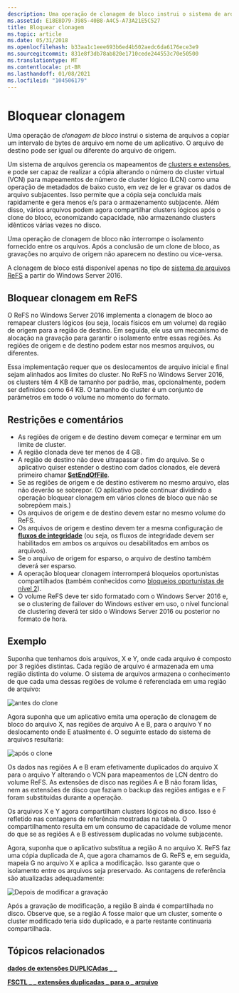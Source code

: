 ```yaml
---
description: Uma operação de clonagem de bloco instrui o sistema de arquivos a copiar um intervalo de bytes de arquivo em nome de um aplicativo.
ms.assetid: E18E8D79-3985-40B8-A4C5-A73A21E5C527
title: Bloquear clonagem
ms.topic: article
ms.date: 05/31/2018
ms.openlocfilehash: b33aa1c1eee693b6ed4b502aedc6da6176ece3e9
ms.sourcegitcommit: 831e8f3db78ab820e1710cede244553c70e50500
ms.translationtype: MT
ms.contentlocale: pt-BR
ms.lasthandoff: 01/08/2021
ms.locfileid: "104506179"
---
```

# <a name="block-cloning"></a>Bloquear clonagem

Uma operação de *clonagem de bloco* instrui o sistema de arquivos a copiar um intervalo de bytes de arquivo em nome de um aplicativo. O arquivo de destino pode ser igual ou diferente do arquivo de origem.

Um sistema de arquivos gerencia os mapeamentos de [clusters e extensões](clusters-and-extents.md), e pode ser capaz de realizar a cópia alterando o número do cluster virtual (VCN) para mapeamentos de número de cluster lógico (LCN) como uma operação de metadados de baixo custo, em vez de ler e gravar os dados de arquivo subjacentes. Isso permite que a cópia seja concluída mais rapidamente e gera menos e/s para o armazenamento subjacente. Além disso, vários arquivos podem agora compartilhar clusters lógicos após o clone do bloco, economizando capacidade, não armazenando clusters idênticos várias vezes no disco.

Uma operação de clonagem de bloco não interrompe o isolamento fornecido entre os arquivos. Após a conclusão de um clone de bloco, as gravações no arquivo de origem não aparecem no destino ou vice-versa.

A clonagem de bloco está disponível apenas no tipo de [sistema de arquivos ReFS](/windows/desktop/w8cookbook/resilient-file-system--refs-) a partir do Windows Server 2016.

## <a name="block-cloning-on-refs"></a>Bloquear clonagem em ReFS

O ReFS no Windows Server 2016 implementa a clonagem de bloco ao remapear clusters lógicos (ou seja, locais físicos em um volume) da região de origem para a região de destino. Em seguida, ele usa um mecanismo de alocação na gravação para garantir o isolamento entre essas regiões. As regiões de origem e de destino podem estar nos mesmos arquivos, ou diferentes.

Essa implementação requer que os deslocamentos de arquivo inicial e final sejam alinhados aos limites do cluster. No ReFS no Windows Server 2016, os clusters têm 4 KB de tamanho por padrão, mas, opcionalmente, podem ser definidos como 64 KB. O tamanho do cluster é um conjunto de parâmetros em todo o volume no momento do formato.

## <a name="restrictions-and-remarks"></a>Restrições e comentários

-   As regiões de origem e de destino devem começar e terminar em um limite de cluster.
-   A região clonada deve ter menos de 4 GB.
-   A região de destino não deve ultrapassar o fim do arquivo. Se o aplicativo quiser estender o destino com dados clonados, ele deverá primeiro chamar [**SetEndOfFile**](/windows/desktop/api/FileAPI/nf-fileapi-setendoffile).
-   Se as regiões de origem e de destino estiverem no mesmo arquivo, elas não deverão se sobrepor. (O aplicativo pode continuar dividindo a operação bloquear clonagem em vários clones de bloco que não se sobrepõem mais.)
-   Os arquivos de origem e de destino devem estar no mesmo volume do ReFS.
-   Os arquivos de origem e destino devem ter a mesma configuração de [**fluxos de integridade**](file-attribute-constants.md) (ou seja, os fluxos de integridade devem ser habilitados em ambos os arquivos ou desabilitados em ambos os arquivos).
-   Se o arquivo de origem for esparso, o arquivo de destino também deverá ser esparso.
-   A operação bloquear clonagem interromperá bloqueios oportunistas compartilhados (também conhecidos como [bloqueios oportunistas de nível 2](types-of-opportunistic-locks.md)).
-   O volume ReFS deve ter sido formatado com o Windows Server 2016 e, se o clustering de failover do Windows estiver em uso, o nível funcional de clustering deverá ter sido o Windows Server 2016 ou posterior no formato de hora.

## <a name="example"></a>Exemplo

Suponha que tenhamos dois arquivos, X e Y, onde cada arquivo é composto por 3 regiões distintas. Cada região de arquivo é armazenada em uma região distinta do volume. O sistema de arquivos armazena o conhecimento de que cada uma dessas regiões de volume é referenciada em uma região de arquivo:

![antes do clone](images/before-clone.png)

Agora suponha que um aplicativo emita uma operação de clonagem de bloco do arquivo X, nas regiões de arquivo A e B, para o arquivo Y no deslocamento onde E atualmente é. O seguinte estado do sistema de arquivos resultaria:

![após o clone](images/after-clone.png)

Os dados nas regiões A e B eram efetivamente duplicados do arquivo X para o arquivo Y alterando o VCN para mapeamentos de LCN dentro do volume ReFS. As extensões de disco nas regiões A e B não foram lidas, nem as extensões de disco que faziam o backup das regiões antigas e e F foram substituídas durante a operação.

Os arquivos X e Y agora compartilham clusters lógicos no disco. Isso é refletido nas contagens de referência mostradas na tabela. O compartilhamento resulta em um consumo de capacidade de volume menor do que se as regiões A e B estivessem duplicadas no volume subjacente.

Agora, suponha que o aplicativo substitua a região A no arquivo X. ReFS faz uma cópia duplicada de A, que agora chamamos de G. ReFS e, em seguida, mapeia G no arquivo X e aplica a modificação. Isso garante que o isolamento entre os arquivos seja preservado. As contagens de referência são atualizadas adequadamente:

![Depois de modificar a gravação](images/after-modifying-write.png)

Após a gravação de modificação, a região B ainda é compartilhada no disco. Observe que, se a região A fosse maior que um cluster, somente o cluster modificado teria sido duplicado, e a parte restante continuaria compartilhada.

## <a name="related-topics"></a>Tópicos relacionados

<dl> <dt>

[**dados de extensões DUPLICAdas \_ \_**](/windows/desktop/api/WinIoCtl/ns-winioctl-duplicate_extents_data)
</dt> <dt>

[**FSCTL \_ \_ extensões duplicadas \_ para o \_ arquivo**](/windows/win32/api/winioctl/ni-winioctl-fsctl_duplicate_extents_to_file)
</dt> </dl>

 

 
